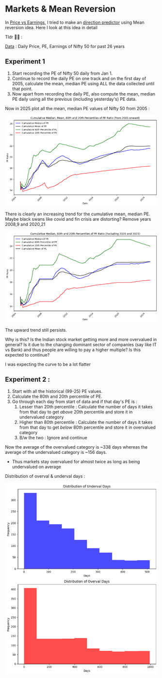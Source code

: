 # Markets & Mean Reversion

In [Price vs Earnings](https://github.com/TheProfitPilgrim/mf_research_reports/blob/main/reports/Report%20Indices_Price_vs_Earnings.md), I tried to make an [direction predictor](https://mfproject.streamlit.app/index_ptr) using Mean reversion idea. Here I look at this idea in detail

Tldr 🥱😴 :

[Data](https://github.com/TheProfitPilgrim/mf_research_reports/tree/main/reports/report_src/mf_index_analysis/Data/india_data) : Daily Price, PE, Earnings of Nifty 50 for past 26 years

## Experiment 1

1. Start recording the PE of Nifty 50 daily from Jan 1. 
2. Continue to record the daily PE on one track and on the first day of 2005, calculate the mean, median PE using ALL the data collected until that point.
3. Now apart from recording the daily PE, also compute the mean, median PE daily using all the previous (including yesterday's) PE data.

Now in 2025 plot all the mean, median PE values of Nifty 50 from 2005 : 

![Graph](https://raw.githubusercontent.com/TheProfitPilgrim/mf_research_reports/main/reports/report_media/Picture59.png) 

There is clearly an increasing trend for the cumulative mean, median PE. Maybe black swans like covid and fin crisis are distorting? Remove years 2008,9 and 2020,21

![Graph](https://raw.githubusercontent.com/TheProfitPilgrim/mf_research_reports/main/reports/report_media/Picture60.png) 

The upward trend still persists. 

Why is this? Is the Indian stock market getting more and more overvalued in general? Is it due to the changing dominant sector of companies (say like IT vs Bank) and thus people are willing to pay a higher multiple? Is this expected to continue? 

I was expecting the curve to be a lot flatter

## Experiment 2 : 

1. Start with all the historical (99-25) PE values.
2. Calculate the 80th and 20th percentile of PE.
3. Go through each day from start of data and if that day's PE is : 
    1. Lesser than 20th percentile : Calculate the number of days it takes from that day to get *above* 20th percentile and store it in undervalued category
    2. Higher than 80th percentile : Calculate the number of days it takes from that day to get *below* 80th percentile and store it in overvalued category 
    3. B/w the two : Ignore and continue

Now the average of the overvalued category is ~338 days whereas the average of the undervalued category is ~156 days.

* Thus markets stay overvalued for almost twice as long as being undervalued on average 

Distribution of overval & underval days : 

![Graph](https://raw.githubusercontent.com/TheProfitPilgrim/mf_research_reports/main/reports/report_media/Picture61.png) 

